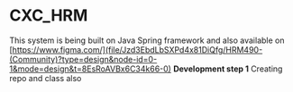 # CXC_HRM 
This system is being built on Java Spring framework 
and also available on [https://www.figma.com/](file/Jzd3EbdLbSXPd4x81DiQfg/HRM490-(Community)?type=design&node-id=0-1&mode=design&t=8EsRoAVBx6C34k66-0)
**Development step 1**
  Creating repo and class also 

